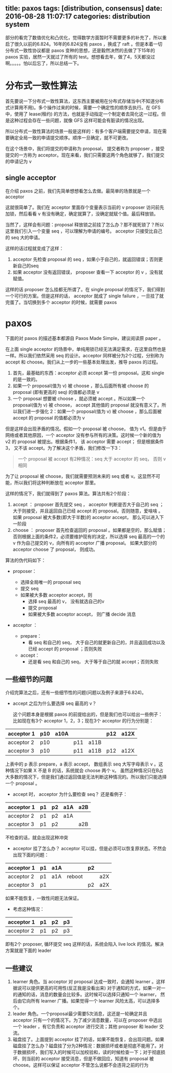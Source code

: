title: paxos
tags: [distribution, consensus]
date: 2016-08-28 11:07:17
categories: distribution system
---
部分的看完了数值优化和凸优化，觉得数学方面暂时不需要更多的补充了，所以重启了很久以前的6.824。16年的6.824没有 paxos ，换成了 raft 。但是本着一切分布式一致性协议都是 paxos 变种的思想，还是毅然决然的去做了下15年的 paxos 实验，居然一天就过了所有的 test。想想看去年，做了4，5天都没过啊。。。。。怕以后忘了，所以总结一下。
<!--more-->
# 分布式一致性算法
首先要说一下分布式一致性算法，这东西主要被用在分布式存储当中(不知道分布式计算用不用)。多个操作过来的时候，需要一个确定性的顺序去执行。在 GFS 中，使用了 lease(租约) 的方法，也就是手动指定一个制定者去简化这一过程。但是这种过程会存在一些问题，就像 GFS 这样可能会有脏读的情况出现。

所以分布式一致性算法的场景一般是这样的：有多个客户端需要提交申请，现在需要确定全局一致的申请提交顺序。顺序一旦确定，就不可更改。

在这个场景中，我们将提交的申请称为 proposal， 提交者称为 proposer ，接受提交的一方称为 acceptor。现在来看，我们只需要这两个角色就够了，我们提交的申请记为 v

## single acceptor
在介绍 paxos 之前，我们先简单想想看怎么去做。最简单的场景就是一个 acceptor

这就很简单了。我们在 acceptor 里面存个变量表示当前的 v proposer 访问前先加锁，然后看看 v 有没有确定，确定就算了，没确定就赋个值。最后释放锁。

当然了，这样会有问题：proposal 释放锁之前挂了怎么办？那不就死锁了？所以这里我们引入一个变量 seq ，可以理解为申请的编号。 acceptor 只接受比自己的 seq 大的申请。

这样的话过程就变成了这样：
1. acceptor 先检查 proposal 的 seq ，如果小于自己的，就返回错误；否则更新自己的seq
2. 如果 acceptor 没有返回错误， proposer 查看一下 acceptor 的 v ，没有就赋值。

这样的话 proposer 怎么挂都无所谓了。在 single proposal 的情况下，我们得到一个可行的方案。但是这样的话， acceptor 就成了 single failure ，一旦挂了就完蛋了。当切换到多个 acceptor 的时候，就需要 paxos

# paxos
下面的对 paxos 的描述基本都源自 Paxos Made Simple，建议阅读原 paper 。

在上面 single acceptor 的场景中，单纯用锁已经无法满足需求，在这里自然也是一样。所以我们依然采用 seq 的设计。acceptor 同样被分为2个过程，分别称为 accept 和 choose。我们从上一步的一些基本处理出发，推导 paxos 的过程。

1. 首先，最基础的东西：acceptor 必须 accept 第一份 proposal。这和 single 的是一致的。
2. 如果一个 proposal(值为 v) 被 choose ，那么后面所有被 choose 的 proposal (即有更高的 seq) 的值都必须是 v
3. 一个 proposal 想要被 choose ，就必须被 accept 。所以如果一个 proposal(值为 v) 被 choose， accept 其他值的 proposal 就没有意义了。所以我们进一步强化 2：如果一个 proposal(值为 v) 被 choose ，那么后面被 accept 的 proposal 的值都必须为 v

但是这样会出现矛盾的情况。假如一个 proposal 被 choose， 值为 v1。但是由于网络或者其他原因，一个 acceptor 没有参与所有的决策。这时候一个新的值为 v2 的 proposal 被提出。根据条件1， 该 acceptor 需要 accept； 但是根据条件3， 又不该 accept。为了解决这个矛盾，我们修改一下3：
> 一个 proposal 被 accept 有2种情况：seq 大于 acceptor 的 seq， 否则 v 相同

为了让 proposal 被 choose，我们就需要预测未来的 seq 或者 v。这显然不可能，所以我们将这种判断放在 acceptor 那里。

这样的情况下，我们就得到了 paxos 算法。算法共有2个阶段：
1. accept ： proposer 首先提交 seq ， acceptor 判断是否大于自己的 seq ；大于则接受，并且返回自己已经 accept 的 proposal。否则随意，爱啥啥 。如果 proposal 被大多数(即大于半数)的 acceptor accept， 那么可以进入下一阶段
2. choose ： proposer 首先检查返回的 proposal 。如果都是空的，那么赋值；否则根据上面的条件2，必须要维护现有的决定，所以选择 seq 最高的一个的 v 作为自己提交的 v，向所有的 acceptor 广播 proposal。 如果大部分的 acceptor choose 了 proposal， 则成功。

算法的伪代码如下：
- proposer：
  - 选择全局唯一的 proposal seq
  - 提交 seq
  - 如果被大多数 acceptor accept，则
    - 选择 seq 最高的 v， 没有就选自己的v
    - 提交 proposal
    - 如果被大多数 acceptor accept， 则广播 decide 消息

- acceptor ：
  - prepare：
    - 看 seq 和自己的 seq， 大于自己的就更新自己的，并且返回成功以及已经 accept 的 proposal ；否则失败
  - accept：
    - 还是看 seq 和自己的 seq， 大于等于自己的就 accept；否则失败

## 一些细节的问题
介绍完算法之后，还有一些细节性的问题(问题以及例子来源于6.824)。
- accept 之后为什么要选择 seq 最高的 v？

  这个问题本身是根据 paxos 的前提给出的，但是我们也可以给出一些例子：比如现在有3个 acceptor 1，2，3；现在3个 acceptor 的行为分别是：

|acceptor 1| p10 | a10A | | | p12 | a12X |
|----------| --- |------|------|------|------|------|
|acceptor 2| p10 |  | p11 | a11B |  |
|acceptor 3| p10 |  | p11 | a11B | p12| a12X|

  上表中的 p 表示 prepare，a 表示 accept， 数组表示 seq 大写字母表示 v 。这种情况下如果 X 不是 B 的话，系统就会 choose 两个 v。 虽然这种情况只在B占大多数的情况下，但是我们通过返回值是无法判断这种情况的。所以我们只能选择一个 proposal 。
- accept 时， acceptor 为什么要检查 seq？
  还是看例子：

|acceptor 1| p1 | p2 | a1A | a2B |
|----------| --- |------|------|------|
|acceptor 2| p1 | p2 | a1A |  |
|acceptor 3| p1 | p2 |  | a2B |

  不检查的话，就会出现这种冲突
- acceptor 挂了怎么办？
  acceptor 可以挂，但是必须可以恢复原状态。不然会出现下面的问题：

|acceptor 1| p1 | a1A |   | p2 |  |
|----------| --- |------|------|------|--|
|acceptor 2| p1 | a1A | reboot |  | a2X|
|acceptor 3| p1 |  |   | p2 | a2X |

  如果不能恢复，一致性问题无法保证。
- 考虑这种情况：

acceptor 1| p1 | p2 | p3
----------| ---|----|----
acceptor 2| p1 | p2 | p3

  即有2个 proposer, 循环提交 seq 这样的话，系统会陷入 live lock 的情况。解决方案就是下面的 leader

## 一些建议
1. learner 角色。当 acceptor 对 proposal 达成一致时，会通知 learner 。这样据说可以提供更高的可用性(反正我是没看出来) 对于通知的方式，如果一对一的通知的话，消息的数量会比较多。这时候可以选择只通知一个 learner， 然后由它向所有 learner 广播。如果觉得一个 learner 风险太高，可以选择多个。
2. leader 角色。一个proposal最少需要5次消息，这还是一轮确定并且 acceptor 只有一个的情况下。为了减少消息数量，可以在 proposer 中选出一个 leader ，有它负责和 acceptor 进行交流；其他 proposer 和 leader 交流。
3. 磁盘挂了。上面提到 acceptor 挂了的话，如果不能恢复，会出现问题。如果磁盘挂了怎么办？磁盘挂了分为2种情况：数据损坏或者是彻底不能用了。对于数据损坏，我们写入的时候可以加校验和，读的时候检查一下；对于彻底损坏，则当前的 acceptor 接受消息，但是不做回应，知道有 proposal 被 choose。这样可以保证 acceptor 不管怎么说都不会违背之前的行为
